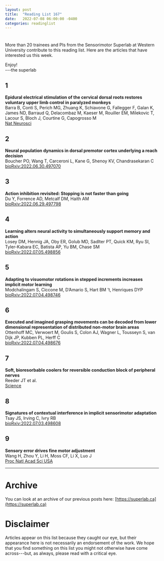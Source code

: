 ```yaml
---
layout: post
title:  "Reading List 167"
date:   2022-07-08 06:00:00 -0400
categories: readinglist
---
```


# 

More than 20 trainees and PIs from the Sensorimotor Superlab at Western University contribute to this reading list. Here are the articles that have interested us this week.

Enjoy!  
---the superlab

## 1
**Epidural electrical stimulation of the cervical dorsal roots restores voluntary upper limb control in paralyzed monkeys**  
Barra B, Conti S, Perich MG, Zhuang K, Schiavone G, Fallegger F, Galan K, James ND, Barraud Q, Delacombaz M, Kaeser M, Rouiller EM, Milekovic T, Lacour S, Bloch J, Courtine G, Capogrosso M  
[Nat Neurosci](https://dx.doi.org/10.1038/s41593-022-01106-5)

## 2
**Neural population dynamics in dorsal premotor cortex underlying a reach decision**  
Boucher PO, Wang T, Carceroni L, Kane G, Shenoy KV, Chandrasekaran C  
[bioRxiv:2022.06.30.497070](https://www.biorxiv.org/content/10.1101/2022.06.30.497070v1)

## 3
**Action inhibition revisited: Stopping is not faster than going**  
Du Y, Forrence AD, Metcalf DM, Haith AM  
[bioRxiv:2022.06.29.497798](https://www.biorxiv.org/content/10.1101/2022.06.29.497798v1)

## 4
**Learning alters neural activity to simultaneously support memory and action**  
Losey DM, Hennig JA, Oby ER, Golub MD, Sadlter PT, Quick KM, Ryu SI, Tyler-Kabara EC, Batista AP, Yu BM, Chase SM  
[bioRxiv:2022.07.05.498856](https://www.biorxiv.org/content/10.1101/2022.07.05.498856v1)

## 5
**Adapting to visuomotor rotations in stepped increments increases implicit motor learning**  
Modchalingam S, Ciccone M, D’Amario S, Hart BM ’t, Henriques DYP  
[bioRxiv:2022.07.04.498746](https://www.biorxiv.org/content/10.1101/2022.07.04.498746v1)

## 6
**Executed and imagined grasping movements can be decoded from lower dimensional representation of distributed non-motor brain areas**  
Ottenhoff MC, Verwoert M, Goulis S, Colon AJ, Wagner L, Tousseyn S, van Dijk JP, Kubben PL, Herff C  
[bioRxiv:2022.07.04.498676](https://www.biorxiv.org/content/10.1101/2022.07.04.498676v1)

## 7
**Soft, bioresorbable coolers for reversible conduction block of peripheral nerves**  
Reeder JT et al.  
[Science](https://dx.doi.org/10.1126/science.abl8532)

## 8
**Signatures of contextual interference in implicit sensorimotor adaptation**  
Tsay JS, Irving C, Ivry RB  
[bioRxiv:2022.07.03.498608](https://www.biorxiv.org/content/10.1101/2022.07.03.498608v1)

## 9
**Sensory error drives fine motor adjustment**  
Wang H, Zhou Y, Li H, Moss CF, Li X, Luo J  
[Proc Natl Acad Sci USA](https://dx.doi.org/10.1073/pnas.2201275119)


---
# Archive
You can look at an archive of our previous posts here: [https://superlab.ca](https://superlab.ca)


# Disclaimer
Articles appear on this list because they caught our eye, but their appearance here is not necessarily an endorsement of the work. We hope that you find something on this list you might not otherwise have come across---but, as always, please read with a critical eye.

